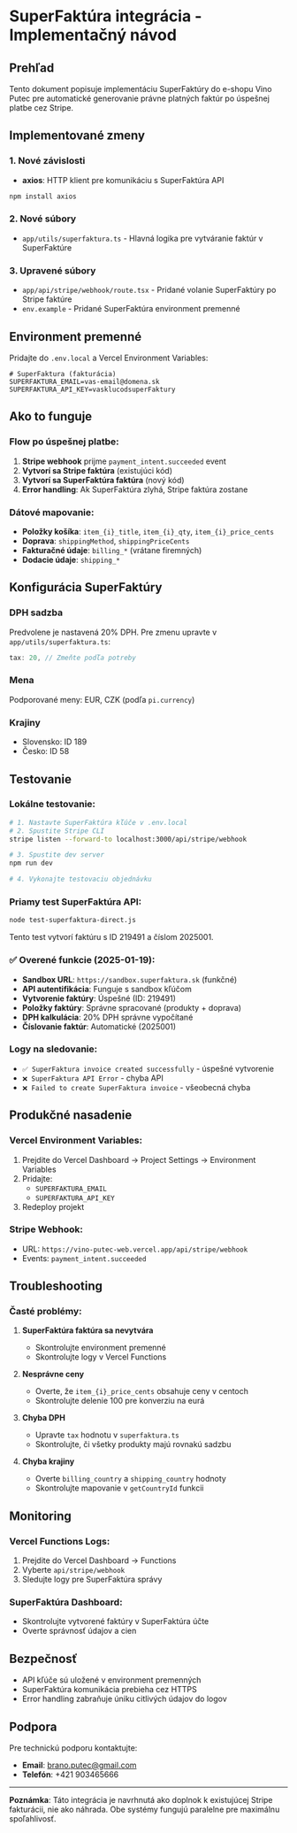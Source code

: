 # SuperFaktúra integrácia - Implementačný návod

## Prehľad
Tento dokument popisuje implementáciu SuperFaktúry do e-shopu Vino Putec pre automatické generovanie právne platných faktúr po úspešnej platbe cez Stripe.

## Implementované zmeny

### 1. Nové závislosti
- **axios**: HTTP klient pre komunikáciu s SuperFaktúra API
```bash
npm install axios
```

### 2. Nové súbory
- `app/utils/superfaktura.ts` - Hlavná logika pre vytváranie faktúr v SuperFaktúre

### 3. Upravené súbory
- `app/api/stripe/webhook/route.tsx` - Pridané volanie SuperFaktúry po Stripe faktúre
- `env.example` - Pridané SuperFaktúra environment premenné

## Environment premenné

Pridajte do `.env.local` a Vercel Environment Variables:

```env
# SuperFaktura (fakturácia)
SUPERFAKTURA_EMAIL=vas-email@domena.sk
SUPERFAKTURA_API_KEY=vasklucodsuperFaktury
```

## Ako to funguje

### Flow po úspešnej platbe:
1. **Stripe webhook** prijme `payment_intent.succeeded` event
2. **Vytvorí sa Stripe faktúra** (existujúci kód)
3. **Vytvorí sa SuperFaktúra faktúra** (nový kód)
4. **Error handling**: Ak SuperFaktúra zlyhá, Stripe faktúra zostane

### Dátové mapovanie:
- **Položky košíka**: `item_{i}_title`, `item_{i}_qty`, `item_{i}_price_cents`
- **Doprava**: `shippingMethod`, `shippingPriceCents`
- **Fakturačné údaje**: `billing_*` (vrátane firemných)
- **Dodacie údaje**: `shipping_*`

## Konfigurácia SuperFaktúry

### DPH sadzba
Predvolene je nastavená 20% DPH. Pre zmenu upravte v `app/utils/superfaktura.ts`:
```typescript
tax: 20, // Zmeňte podľa potreby
```

### Mena
Podporované meny: EUR, CZK (podľa `pi.currency`)

### Krajiny
- Slovensko: ID 189
- Česko: ID 58

## Testovanie

### Lokálne testovanie:
```bash
# 1. Nastavte SuperFaktúra kľúče v .env.local
# 2. Spustite Stripe CLI
stripe listen --forward-to localhost:3000/api/stripe/webhook

# 3. Spustite dev server
npm run dev

# 4. Vykonajte testovaciu objednávku
```

### Priamy test SuperFaktúra API:
```bash
node test-superfaktura-direct.js
```
Tento test vytvorí faktúru s ID 219491 a číslom 2025001.

### ✅ Overené funkcie (2025-01-19):
- **Sandbox URL**: `https://sandbox.superfaktura.sk` (funkčné)
- **API autentifikácia**: Funguje s sandbox kľúčom
- **Vytvorenie faktúry**: Úspešné (ID: 219491)
- **Položky faktúry**: Správne spracované (produkty + doprava)
- **DPH kalkulácia**: 20% DPH správne vypočítané
- **Číslovanie faktúr**: Automatické (2025001)

### Logy na sledovanie:
- `✅ SuperFaktura invoice created successfully` - úspešné vytvorenie
- `❌ SuperFaktura API Error` - chyba API
- `❌ Failed to create SuperFaktura invoice` - všeobecná chyba

## Produkčné nasadenie

### Vercel Environment Variables:
1. Prejdite do Vercel Dashboard → Project Settings → Environment Variables
2. Pridajte:
   - `SUPERFAKTURA_EMAIL`
   - `SUPERFAKTURA_API_KEY`
3. Redeploy projekt

### Stripe Webhook:
- URL: `https://vino-putec-web.vercel.app/api/stripe/webhook`
- Events: `payment_intent.succeeded`

## Troubleshooting

### Časté problémy:

1. **SuperFaktúra faktúra sa nevytvára**
   - Skontrolujte environment premenné
   - Skontrolujte logy v Vercel Functions

2. **Nesprávne ceny**
   - Overte, že `item_{i}_price_cents` obsahuje ceny v centoch
   - Skontrolujte delenie 100 pre konverziu na eurá

3. **Chyba DPH**
   - Upravte `tax` hodnotu v `superfaktura.ts`
   - Skontrolujte, či všetky produkty majú rovnakú sadzbu

4. **Chyba krajiny**
   - Overte `billing_country` a `shipping_country` hodnoty
   - Skontrolujte mapovanie v `getCountryId` funkcii

## Monitoring

### Vercel Functions Logs:
1. Prejdite do Vercel Dashboard → Functions
2. Vyberte `api/stripe/webhook`
3. Sledujte logy pre SuperFaktúra správy

### SuperFaktúra Dashboard:
- Skontrolujte vytvorené faktúry v SuperFaktúra účte
- Overte správnosť údajov a cien

## Bezpečnosť

- API kľúče sú uložené v environment premenných
- SuperFaktúra komunikácia prebieha cez HTTPS
- Error handling zabraňuje úniku citlivých údajov do logov

## Podpora

Pre technickú podporu kontaktujte:
- **Email**: brano.putec@gmail.com
- **Telefón**: +421 903465666

---

**Poznámka**: Táto integrácia je navrhnutá ako doplnok k existujúcej Stripe fakturácii, nie ako náhrada. Obe systémy fungujú paralelne pre maximálnu spoľahlivosť.
